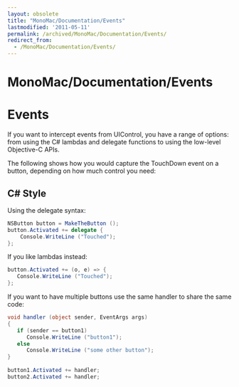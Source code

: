 ```yaml
---
layout: obsolete
title: "MonoMac/Documentation/Events"
lastmodified: '2011-05-11'
permalink: /archived/MonoMac/Documentation/Events/
redirect_from:
  - /MonoMac/Documentation/Events/
---
```


MonoMac/Documentation/Events
============================

Events
======

If you want to intercept events from UIControl, you have a range of options: from using the C\# lambdas and delegate functions to using the low-level Objective-C APIs.

The following shows how you would capture the TouchDown event on a button, depending on how much control you need:

C\# Style
---------

Using the delegate syntax:

``` csharp
NSButton button = MakeTheButton ();
button.Activated += delegate {
    Console.WriteLine ("Touched");
};
```

If you like lambdas instead:

``` csharp
button.Activated += (o, e) => {
   Console.WriteLine ("Touched");
};
```

If you want to have multiple buttons use the same handler to share the same code:

``` csharp
void handler (object sender, EventArgs args)
{
   if (sender == button1)
      Console.WriteLine ("button1");
   else
      Console.WriteLine ("some other button");
}
 
button1.Activated += handler;
button2.Activated += handler;
```

